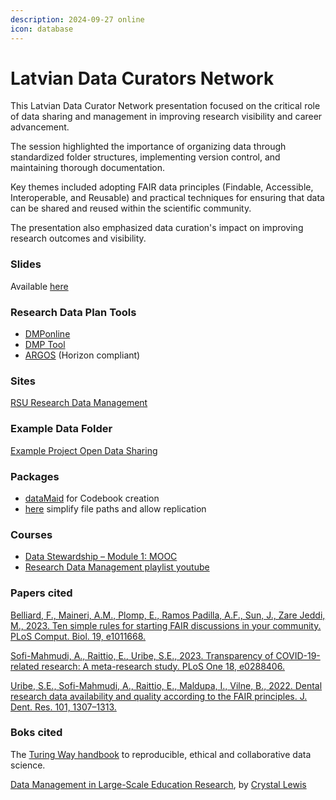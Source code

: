 ```yaml
---
description: 2024-09-27 online
icon: database
---
```


# Latvian Data Curators Network

This Latvian Data Curator Network presentation focused on the critical role of data sharing and management in improving research visibility and career advancement.

The session highlighted the importance of organizing data through standardized folder structures, implementing version control, and maintaining thorough documentation.

Key themes included adopting FAIR data principles (Findable, Accessible, Interoperable, and Reusable) and practical techniques for ensuring that data can be shared and reused within the scientific community.

The presentation also emphasized data curation's impact on improving research outcomes and visibility.

### Slides

Available [here](https://docs.google.com/presentation/d/13UYzuMSnu5zaVZOZQgV8DOvaHLsQjzyfHRotKo4Wcog/pub?start=false\&loop=false\&delayms=3000)

### Research Data Plan Tools

* [DMPonline](https://dmponline.dcc.ac.uk/)
* [DMP Tool](https://dmptool.org/)
* [ARGOS](https://argos.openaire.eu/home) (Horizon compliant)

### Sites

[RSU Research Data Management](https://www.rsu.lv/en/research/research-data-management)

### Example Data Folder

[Example Project Open Data Sharing](https://osf.io/59gte/)

### Packages

* [dataMaid](https://ekstroem.github.io/dataMaid/reference/makeCodebook.html) for Codebook creation
* [here](https://github.com/jennybc/here\_here) simplify file paths and allow replication

### Courses

* [Data Stewardship – Module 1: MOOC](https://courses.docenhance.eu/course/view.php?id=3)
* [Research Data Management playlist youtube](https://www.youtube.com/playlist?list=PLdJflgFyOpukoqcoDuaCBH2ddRKrYGnjb)

### Papers cited

[Belliard, F., Maineri, A.M., Plomp, E., Ramos Padilla, A.F., Sun, J., Zare Jeddi, M., 2023. Ten simple rules for starting FAIR discussions in your community. PLoS Comput. Biol. 19, e1011668.](https://journals.plos.org/ploscompbiol/article?id=10.1371/journal.pcbi.1011668)

[Sofi-Mahmudi, A., Raittio, E., Uribe, S.E., 2023. Transparency of COVID-19-related research: A meta-research study. PLoS One 18, e0288406.](https://journals.plos.org/plosone/article?id=10.1371/journal.pone.0288406)

[Uribe, S.E., Sofi-Mahmudi, A., Raittio, E., Maldupa, I., Vilne, B., 2022. Dental research data availability and quality according to the FAIR principles. J. Dent. Res. 101, 1307–1313.](https://journals.sagepub.com/doi/10.1177/00220345221101321)

### Boks cited

The [Turing Way handbook](https://book.the-turing-way.org/) to reproducible, ethical and collaborative data science.

[Data Management in Large-Scale Education Research](https://cghlewis.com/projects/book/), by [Crystal Lewis](https://www.routledge.com/search?author=Crystal%20Lewis)











